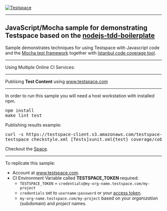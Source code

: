 [![Testspace](http://www.testspace.com/public/img/testspace_logo.png)](http://www.testspace.com)
***

## JavaScript/Mocha sample for demonstrating Testspace based on the [nodejs-tdd-boilerplate](https://github.com/BryanDonovan/nodejs-tdd-boilerplate)

Sample demonstrates techniques for using Testspace with Javascript code and the [Mocha test framework](https://mochajs.org/) together with [Istanbul code coverage tool](https://gotwarlost.github.io/istanbul/).


*** 
Using Multiple Online CI Services:


***
Publising **Test Content** using www.testspace.com

***

In order to run this sample you will need a host workstation with installed npm.

<pre>
npm install
make lint test
</pre>

Publishing results example: 

<pre>
curl -s https://testspace-client.s3.amazonaws.com/testspace-linux.tgz | sudo tar -zxvf- -C /usr/local/bin
testspace checkstyle.xml [Tests]xunit.xml{test} coverage/cobertura-coverage.xm $TESTSPACE_TOKEN/$BRANCH_NAME
</pre> 

Checkout the [Space](http://samples.testspace.com/projects/javascript.mocha). 

***
To replicate this sample: 
  - Account at www.testspace.com.
  - CI Environment Variable called **TESTSPACE_TOKEN** required:
    -  `TESTSPACE_TOKEN` = `credentials@my-org-name.testspace.com/my-project`
    - `credentials` set to `username:password` or your [access token](http://help.testspace.com/reference:client-reference#login-credentials).
    - `my-org-name.testspace.com/my-project` based on your *organization* (subdomain) and *project* names.  
